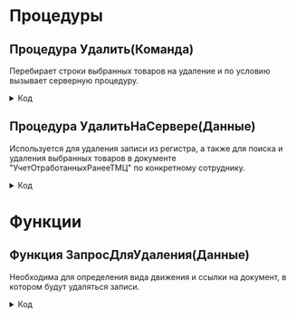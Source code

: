 # Процедуры

## Процедура Удалить(Команда)
Перебирает строки выбранных товаров на удаление и по условию вызывает серверную процедуру.

<details>
<summary> Код </summary>
  
    СЗ = Новый СписокЗначений;
    СЗ.ЗагрузитьЗначения(Элементы.Список.ВыделенныеСтроки);
    МассивНаУдаление = СЗ.ВыгрузитьЗначения();
    Для Каждого Строка из МассивНаУдаление Цикл
      Если СтрНайти(Строка(Элементы.Список.ДанныеСтроки(Строка).Регистратор), "Объект не найден") > 0 Тогда
        УдалитьНаСервере(Элементы.Список.ДанныеСтроки(Строка));
      КонецЕсли;
    КонецЦикла;
</details>

## Процедура УдалитьНаСервере(Данные)
Используется для удаления записи из регистра, а также для поиска и удаления выбранных товаров в документе "УчетОтработанныхРанееТМЦ" по конкретному сотруднику.

<details>
<summary> Код </summary>
    
	ДанныеИзЗапроса = ЗапросДляУдаления(Данные);
	Если ДанныеИзЗапроса.ВидДвижения = ВидДвиженияНакопления.Расход И ЗначениеЗаполнено(ДанныеИзЗапроса.СсылкаНаДокумент) Тогда
		ДокументРедактирование = ДанныеИзЗапроса.СсылкаНаДокумент.ПолучитьОбъект();
		НайденныеСтроки = ДокументРедактирование.Товары.НайтиСтроки(Новый Структура("Номенклатура, СерийныйНомер", Данные.НаименованиеТовара, Данные.СерийныйНомер)); 
		Если НайденныеСтроки.Количество() > 0 Тогда
			НайденныеСтроки[0].Количество = НайденныеСтроки[0].Количество - Данные.Количество;
			ОИТС_УчетТМЦ.ЗаписьВРегистрСведений(ДокументРедактирование.Ссылка,
				Новый Структура("Номенклатура, СерийныйНомер, Количество", Данные.НаименованиеТовара, Данные.СерийныйНомер, Данные.Количество), "Отменили");
			Если НайденныеСтроки[0].Количество = 0 Тогда
				ДокументРедактирование.Товары.Удалить(НайденныеСтроки[0]);
			КонецЕсли;	
		КонецЕсли;		
		ДокументРедактирование.Записать();
	КонецЕсли;
	
	НаборЗаписей = РегистрыНакопления.ТМЦНаСкладеОИТС.СоздатьНаборЗаписей(); 
	НаборЗаписей.Отбор.Регистратор.Установить(Данные.Регистратор);
	НаборЗаписей.Прочитать();
	ПоискВНабореЗаписей = Новый ТаблицаЗначений;
	ПоискВНабореЗаписей = НаборЗаписей.Выгрузить();
	СтрокаНаУдаление = ПоискВНабореЗаписей.Найти(Данные.СерийныйНомер);
	НаборЗаписей.Очистить();
	НовСтрока = НаборЗаписей.Добавить();
	ЗаполнитьЗначенияСвойств(НовСтрока, СтрокаНаУдаление);
	НаборЗаписей.Загрузить(ПоискВНабореЗаписей);
	НаборЗаписей.Удалить(НаборЗаписей[0]);
	НаборЗаписей.Записать();
	Элементы.Список.Обновить();		

</details>

# Функции

## Функция ЗапросДляУдаления(Данные)
Необходима для определения вида движения и ссылки на документ, в котором будут удаляться записи.

<details>
<summary> Код </summary>
  
    Запрос = Новый Запрос;
    Запрос.Текст = 
      "ВЫБРАТЬ
      |	ТМЦНаСкладеОИТС.ВидДвижения КАК ВидДвижения,
      |	ТМЦНаСкладеОИТС.СсылкаНаДокумент КАК СсылкаНаДокумент
      |ИЗ
      |	РегистрНакопления.ТМЦНаСкладеОИТС КАК ТМЦНаСкладеОИТС
      |ГДЕ
      |	ТМЦНаСкладеОИТС.Регистратор = &Регистратор
      |	И ТМЦНаСкладеОИТС.НаименованиеТовара = &НаименованиеТовара
      |	И ТМЦНаСкладеОИТС.НомерСтроки = &НомерСтроки";
      
    Запрос.УстановитьПараметр("НаименованиеТовара", Данные.НаименованиеТовара);
    Запрос.УстановитьПараметр("Регистратор", Данные.Регистратор);
    Запрос.УстановитьПараметр("НомерСтроки", Данные.НомерСтроки);
  
    РезультатЗапроса = Запрос.Выполнить();
    
    ВыборкаДетальныеЗаписи = РезультатЗапроса.Выгрузить();
    
    Возврат ВыборкаДетальныеЗаписи[0]; 
</details>
